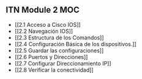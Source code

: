 ## ITN Module 2 MOC
- [[2.1 Acceso a Cisco IOS]]
- [[2.2 Navegación IOS]]
- [[2.3 Estructura de los Comandos]]
- [[2.4 Configuración Básica de los dispositivos.]]
- [[2.5 Guardar las configuraciones]]
- [[2.6 Puertos y Direcciones]]
- [[2.7 Configurar Direccionamiento IP]]
- [[2.8 Verificar la conectividad]]